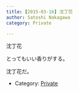 ```yaml
---
title: [2015-03-16] 沈丁花
author: Satoshi Nakagawa
category: Private

---
```


沈丁花

 とってもいい香りがする。
<!--more-->
 沈丁花だ。

- Category: [Private](https://merapano.github.io/categories.html#Private)

